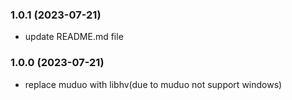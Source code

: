 ### 1.0.1 (2023-07-21)
  * update README.md file
### 1.0.0 (2023-07-21)
  * replace muduo with libhv(due to muduo not support windows)
